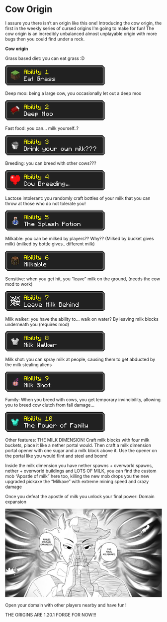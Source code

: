 # Cow Origin

I assure you there isn’t an origin like this one! Introducing the cow origin, the first in the weekly series of cursed origins I’m going to make for fun!
The cow origin is an incredibly unbalanced almost unplayable origin with more bugs then you could find under a rock.

**Cow origin**

Grass based diet: you can eat grass :D

![Ability 1](images/ability1.webp)

Deep moo: being a large cow, you occasionally let out a deep moo

![Ability 2](images/ability2.webp)

Fast food: you can… milk yourself..? 

![Ability 3](images/ability3.webp)

Breeding: you can breed with other cows??? 
<!-- after "Breeding:" there was no space, fixed. also removed the capital "Y" at "You can breed..." -->

![Ability 4](images/ability4.webp)

Lactose intolerant: you randomly craft bottles of your milk that you can throw at those who do not tolerate you!

![Ability 5](images/ability5.webp)

Milkable: you can be milked by players?? Why?? (Milked by bucket gives milk) (milked by bottle gives.. different milk)

![Ability 6](images/ability6.webp)

Sensitive: when you get hit, you “leave” milk on the ground, (needs the cow mod to work)

![Ability 7](images/ability7.webp)

Milk walker: you have the ability to… walk on water? By leaving milk blocks underneath you (requires mod)

![Ability 8](images/ability8.webp)

Milk shot: you can spray milk at people, causing them to get abducted by the milk stealing aliens

![Ability 9](images/ability9.webp)

Family: When you breed with cows, you get temporary invincibility, allowing you to breed cow clutch from fall damage…

![Ability 10](images/ability10.webp)

Other features: THE MILK DIMENSION! Craft milk blocks with four milk buckets, place it like a nether portal would. 
Then craft a milk dimension portal opener with one sugar and a milk block above it. Use the opener on the portal like you would flint and steel and boom!

Inside the milk dimension you have nether spawns + overworld spawns, nether + overworld buildings and LOTS OF MILK, you can find the custom mob “Apostle of milk” here too, killing the new mob drops you the new upgraded pickaxe the “Milkaxe” with extreme mining speed and crazy damage

Once you defeat the apostle of milk you unlock your final power: Domain expansion

![MILK](images/MILK.webp)

Open your domain with other players nearby and have fun!
<!-- fixed mistake where after fun there was a space before "!" -->
THE ORIGINS ARE 1.20.1 FORGE FOR NOW!!!
